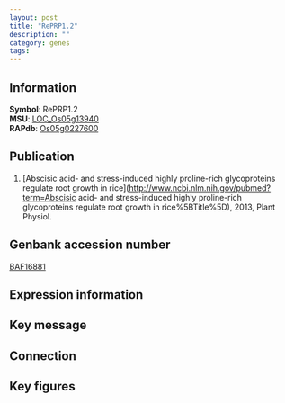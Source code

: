 ```yaml
---
layout: post
title: "RePRP1.2"
description: ""
category: genes
tags: 
---
```


## Information
__Symbol__: RePRP1.2  
__MSU__: [LOC_Os05g13940](http://rice.plantbiology.msu.edu/cgi-bin/ORF_infopage.cgi?orf=LOC_Os05g13940)  
__RAPdb__: [Os05g0227600](http://rapdb.dna.affrc.go.jp/viewer/gbrowse_details/irgsp1?name=Os05g0227600)  

## Publication
1. [Abscisic acid- and stress-induced highly proline-rich glycoproteins regulate root growth in rice](http://www.ncbi.nlm.nih.gov/pubmed?term=Abscisic acid- and stress-induced highly proline-rich glycoproteins regulate root growth in rice%5BTitle%5D), 2013, Plant Physiol.

## Genbank accession number
[BAF16881](http://www.ncbi.nlm.nih.gov/nuccore/BAF16881)  

## Expression information

## Key message

## Connection

## Key figures


